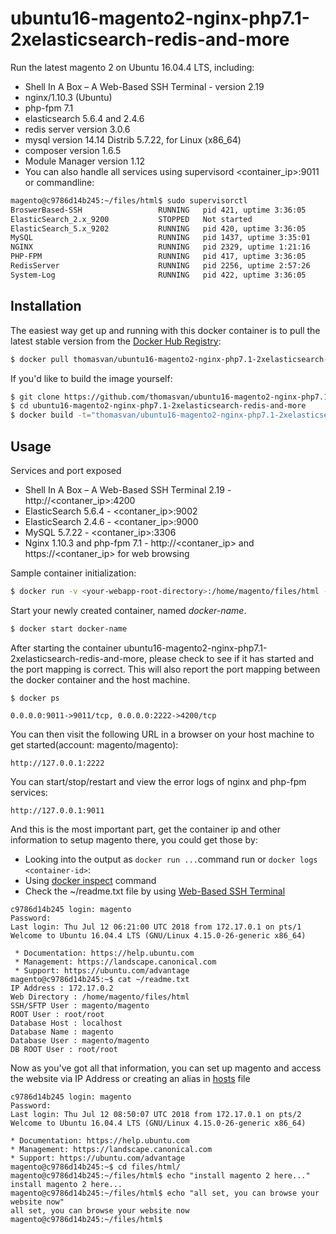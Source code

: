 # ubuntu16-magento2-nginx-php7.1-2xelasticsearch-redis-and-more

Run the latest magento 2 on Ubuntu 16.04.4 LTS, including: 
- Shell In A Box – A Web-Based SSH Terminal - version 2.19
- nginx/1.10.3 (Ubuntu)
- php-fpm 7.1
- elasticsearch 5.6.4 and 2.4.6
- redis server version 3.0.6 
- mysql version 14.14 Distrib 5.7.22, for Linux (x86_64) 
- composer version 1.6.5
- Module Manager version 1.12
- You can also handle all services using supervisord <container_ip>:9011 or commandline: 
```bash
magento@c9786d14b245:~/files/html$ sudo supervisorctl 
BroswerBased-SSH                 RUNNING   pid 421, uptime 3:36:05
ElasticSearch_2.x_9200           STOPPED   Not started
ElasticSearch_5.x_9202           RUNNING   pid 420, uptime 3:36:05
MySQL                            RUNNING   pid 1437, uptime 3:35:01
NGINX                            RUNNING   pid 2329, uptime 1:21:16
PHP-FPM                          RUNNING   pid 417, uptime 3:36:05
RedisServer                      RUNNING   pid 2256, uptime 2:57:26
System-Log                       RUNNING   pid 422, uptime 3:36:05
```
## Installation

The easiest way get up and running with this docker container is to pull the latest stable version from the [Docker Hub Registry](https://hub.docker.com/r/thomasvan/ubuntu16-magento2-nginx-php7.1-2xelasticsearch-redis-and-more/):

```bash
$ docker pull thomasvan/ubuntu16-magento2-nginx-php7.1-2xelasticsearch-redis-and-more:latest
```

If you'd like to build the image yourself:

```bash
$ git clone https://github.com/thomasvan/ubuntu16-magento2-nginx-php7.1-2xelasticsearch-redis-and-more.git
$ cd ubuntu16-magento2-nginx-php7.1-2xelasticsearch-redis-and-more
$ docker build -t="thomasvan/ubuntu16-magento2-nginx-php7.1-2xelasticsearch-redis-and-more" .
```

## Usage


Services and port exposed
- Shell In A Box – A Web-Based SSH Terminal 2.19 - http://<contaner_ip>:4200
- ElasticSearch 5.6.4 - <contaner_ip>:9002
- ElasticSearch 2.4.6 - <contaner_ip>:9000
- MySQL 5.7.22 - <contaner_ip>:3306
- Nginx 1.10.3 and php-fpm 7.1 - http://<contaner_ip> and https://<contaner_ip> for web browsing

Sample container initialization: 
```bash
$ docker run -v <your-webapp-root-directory>:/home/magento/files/html -p 2222:4200 -p 9011:9011 --name docker-name -d thomasvan/ubuntu16-magento2-nginx-php7.1-2xelasticsearch-redis-and-more:latest
```

Start your newly created container, named *docker-name*.

```bash
$ docker start docker-name
```

After starting the container ubuntu16-magento2-nginx-php7.1-2xelasticsearch-redis-and-more, please check to see if it has started and the port mapping is correct. This will also report the port mapping between the docker container and the host machine.

```
$ docker ps

0.0.0.0:9011->9011/tcp, 0.0.0.0:2222->4200/tcp
```

You can then visit the following URL in a browser on your host machine to get started(account: magento/magento):

```
http://127.0.0.1:2222
```

You can start/stop/restart and view the error logs of nginx and php-fpm services:
```
http://127.0.0.1:9011
```

And this is the most important part, get the container ip and other information to setup magento there, you could get those by: 
- Looking into the output as `docker run ...`command run or `docker logs <container-id>`:
- Using [docker inspect](https://docs.docker.com/engine/reference/commandline/inspect/parent-command) command
- Check the ~/readme.txt file by using [Web-Based SSH Terminal](http://127.0.0.1:2222)

```
c9786d14b245 login: magento
Password:
Last login: Thu Jul 12 06:21:00 UTC 2018 from 172.17.0.1 on pts/1
Welcome to Ubuntu 16.04.4 LTS (GNU/Linux 4.15.0-26-generic x86_64)

 * Documentation: https://help.ubuntu.com
 * Management: https://landscape.canonical.com
 * Support: https://ubuntu.com/advantage
magento@c9786d14b245:~$ cat ~/readme.txt
IP Address : 172.17.0.2
Web Directory : /home/magento/files/html
SSH/SFTP User : magento/magento
ROOT User : root/root
Database Host : localhost
Database Name : magento
Database User : magento/magento
DB ROOT User : root/root 
```

Now as you've got all that information, you can set up magento and access the website via IP Address or creating an alias in [hosts](https://support.rackspace.com/how-to/modify-your-hosts-file/) file
```
c9786d14b245 login: magento
Password:
Last login: Thu Jul 12 08:50:07 UTC 2018 from 172.17.0.1 on pts/2
Welcome to Ubuntu 16.04.4 LTS (GNU/Linux 4.15.0-26-generic x86_64)

* Documentation: https://help.ubuntu.com
* Management: https://landscape.canonical.com
* Support: https://ubuntu.com/advantage
magento@c9786d14b245:~$ cd files/html/
magento@c9786d14b245:~/files/html$ echo "install magento 2 here..."
install magento 2 here...
magento@c9786d14b245:~/files/html$ echo "all set, you can browse your website now"
all set, you can browse your website now
magento@c9786d14b245:~/files/html$
   ```
